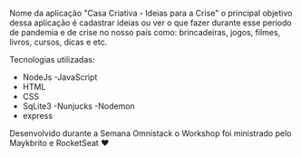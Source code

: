 Nome da aplicação "Casa Criativa - Ideias para a Crise" o principal objetivo dessa aplicação é cadastrar ideias ou ver o que fazer durante esse periodo de pandemia e de crise no nosso país como: brincadeiras, jogos, filmes, livros, cursos, dicas e etc.

Tecnologias utilizadas: 
- NodeJs
-JavaScript
- HTML
- CSS
- SqLite3
-Nunjucks
-Nodemon
- express

Desenvolvido durante a Semana Omnistack o Workshop foi ministrado pelo Maykbrito e RocketSeat ♥